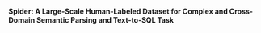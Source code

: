 #### Spider: A Large-Scale Human-Labeled Dataset for Complex and Cross-Domain Semantic Parsing and Text-to-SQL Task

